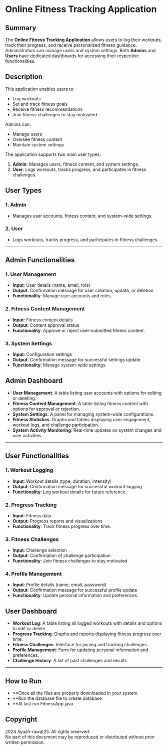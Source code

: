 # Online Fitness Tracking Application

## Summary

The **Online Fitness Tracking Application** allows users to log their workouts, track their progress, and receive personalized fitness guidance. Administrators can manage users and system settings. Both **Admins** and **Users** have dedicated dashboards for accessing their respective functionalities.

## Description

This application enables users to:
- Log workouts
- Set and track fitness goals
- Receive fitness recommendations
- Join fitness challenges to stay motivated

Admins can:
- Manage users
- Oversee fitness content
- Maintain system settings

The application supports two main user types:
1. **Admin**: Manages users, fitness content, and system settings.
2. **User**: Logs workouts, tracks progress, and participates in fitness challenges.

## User Types

### 1. Admin
- Manages user accounts, fitness content, and system-wide settings.

### 2. User
- Logs workouts, tracks progress, and participates in fitness challenges.

---

## Admin Functionalities

### 1. User Management
- **Input**: User details (name, email, role)
- **Output**: Confirmation message for user creation, update, or deletion
- **Functionality**: Manage user accounts and roles.

### 2. Fitness Content Management
- **Input**: Fitness content details
- **Output**: Content approval status
- **Functionality**: Approve or reject user-submitted fitness content.

### 3. System Settings
- **Input**: Configuration settings
- **Output**: Confirmation message for successful settings update
- **Functionality**: Manage system-wide settings.

## Admin Dashboard

- **User Management**: A table listing user accounts with options for editing or deleting.
- **Fitness Content Management**: A table listing fitness content with options for approval or rejection.
- **System Settings**: A panel for managing system-wide configurations.
- **Fitness Statistics**: Graphs and tables displaying user engagement, workout logs, and challenge participation.
- **System Activity Monitoring**: Real-time updates on system changes and user activities.

---

## User Functionalities

### 1. Workout Logging
- **Input**: Workout details (type, duration, intensity)
- **Output**: Confirmation message for successful workout logging
- **Functionality**: Log workout details for future reference.

### 2. Progress Tracking
- **Input**: Fitness data
- **Output**: Progress reports and visualizations
- **Functionality**: Track fitness progress over time.

### 3. Fitness Challenges
- **Input**: Challenge selection
- **Output**: Confirmation of challenge participation
- **Functionality**: Join fitness challenges to stay motivated.

### 4. Profile Management
- **Input**: Profile details (name, email, password)
- **Output**: Confirmation message for successful profile update
- **Functionality**: Update personal information and preferences.

## User Dashboard

- **Workout Log**: A table listing all logged workouts with details and options to edit or delete.
- **Progress Tracking**: Graphs and reports displaying fitness progress over time.
- **Fitness Challenges**: Interface for joining and tracking challenges.
- **Profile Management**: Form for updating personal information and preferences.
- **Challenge History**: A list of past challenges and results.

---
## How to Run
- **Once all the files are properly downloaded in your system.
- **Run the database file to create database.
- **At last run FitnessApp.java.

## Copyright

2024 Ayush-rawat25. All rights reserved.  
No part of this document may be reproduced or distributed without prior written permission.

